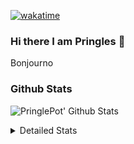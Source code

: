 [![wakatime](https://wakatime.com/badge/user/abd317df-612e-44b4-8787-15db7b574b2f.svg)](https://wakatime.com/@abd317df-612e-44b4-8787-15db7b574b2f)
### Hi there I am Pringles 👋

Bonjourno

### Github Stats
![PringlePot' Github Stats](https://github-readme-stats.vercel.app/api?username=PringlePot&show_icons=true&theme=dark&count_private=true)

<details>
  <summary>Detailed Stats</summary>
    
<!--START_SECTION:waka-->
![Code Time](http://img.shields.io/badge/Code%20Time-523%20hrs%2043%20mins-blue)

![Profile Views](http://img.shields.io/badge/Profile%20Views-3-blue)

![Lines of code](https://img.shields.io/badge/From%20Hello%20World%20I%27ve%20Written-139%20Thousand%20lines%20of%20code-blue)

**🐱 My GitHub Data** 

> 🏆 332 Contributions in the Year 2022
 > 
> 📦 91.2 kB Used in GitHub's Storage 
 > 
> 🚫 Not Opted to Hire
 > 
> 📜 11 Public Repositories 
 > 
> 🔑 12 Private Repositories  
 > 
**I'm an Early 🐤** 

```text
🌞 Morning    147 commits    ████░░░░░░░░░░░░░░░░░░░░░   16.46% 
🌆 Daytime    358 commits    ██████████░░░░░░░░░░░░░░░   40.09% 
🌃 Evening    388 commits    ██████████░░░░░░░░░░░░░░░   43.45% 
🌙 Night      0 commits      ░░░░░░░░░░░░░░░░░░░░░░░░░   0.0%

```
📅 **I'm Most Productive on Sunday** 

```text
Monday       178 commits    █████░░░░░░░░░░░░░░░░░░░░   19.93% 
Tuesday      75 commits     ██░░░░░░░░░░░░░░░░░░░░░░░   8.4% 
Wednesday    92 commits     ██░░░░░░░░░░░░░░░░░░░░░░░   10.3% 
Thursday     131 commits    ███░░░░░░░░░░░░░░░░░░░░░░   14.67% 
Friday       75 commits     ██░░░░░░░░░░░░░░░░░░░░░░░   8.4% 
Saturday     149 commits    ████░░░░░░░░░░░░░░░░░░░░░   16.69% 
Sunday       193 commits    █████░░░░░░░░░░░░░░░░░░░░   21.61%

```


📊 **This Week I Spent My Time On** 

```text
⌚︎ Time Zone: Europe/Amsterdam

💬 Programming Languages: 
Go                       6 hrs 40 mins       ████████████████░░░░░░░░░   66.14% 
TypeScript               2 hrs 50 mins       ███████░░░░░░░░░░░░░░░░░░   28.14% 
HTML                     10 mins             ░░░░░░░░░░░░░░░░░░░░░░░░░   1.7% 
CSS                      8 mins              ░░░░░░░░░░░░░░░░░░░░░░░░░   1.35% 
Text                     5 mins              ░░░░░░░░░░░░░░░░░░░░░░░░░   0.96%

🔥 Editors: 
GoLand                   6 hrs 52 mins       █████████████████░░░░░░░░   68.21% 
WebStorm                 3 hrs               ███████░░░░░░░░░░░░░░░░░░   29.84% 
VS Code                  11 mins             ░░░░░░░░░░░░░░░░░░░░░░░░░   1.95%

🐱‍💻 Projects: 
Backend                  6 hrs 33 mins       ████████████████░░░░░░░░░   65.07% 
Frontend                 2 hrs 40 mins       ██████░░░░░░░░░░░░░░░░░░░   26.59% 
Viewer                   19 mins             ░░░░░░░░░░░░░░░░░░░░░░░░░   3.14% 
editor                   14 mins             ░░░░░░░░░░░░░░░░░░░░░░░░░   2.46% 
HCRose                   11 mins             ░░░░░░░░░░░░░░░░░░░░░░░░░   1.95%

💻 Operating System: 
Windows                  10 hrs 5 mins       █████████████████████████   100.0%

```

**I Mostly Code in Java** 

```text
Java                     9 repos             ███████████░░░░░░░░░░░░░░   47.37% 
JavaScript               2 repos             ██░░░░░░░░░░░░░░░░░░░░░░░   10.53% 
TypeScript               2 repos             ██░░░░░░░░░░░░░░░░░░░░░░░   10.53% 
HTML                     2 repos             ██░░░░░░░░░░░░░░░░░░░░░░░   10.53% 
Python                   1 repo              █░░░░░░░░░░░░░░░░░░░░░░░░   5.26%

```


**Timeline**

![Chart not found](https://raw.githubusercontent.com/PringlePot/PringlePot/main/charts/bar_graph.png) 


 Last Updated on 22/05/2022 00:54:35 UTC
<!--END_SECTION:waka-->

</details>
